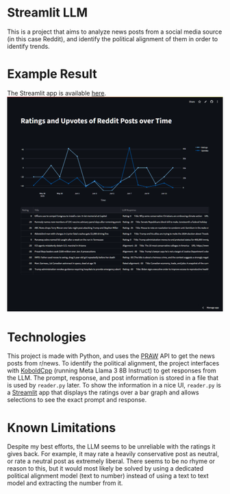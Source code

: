 # Streamlit LLM
This is a project that aims to analyze news posts from a social media source (in this case Reddit), and identify the political alignment of them in order to identify trends.

# Example Result
The Streamlit app is available [here](https://ishan-karmakar-streamlit-llm-reader-jbqbat.streamlit.app/).
![Streamlit App Picture](example.png)

# Technologies
This project is made with Python, and uses the [PRAW](https://github.com/praw-dev/praw) API to get the news posts from r/news. To identify the political alignment, the project interfaces with [KoboldCpp](https://github.com/LostRuins/koboldcpp) (running Meta Llama 3 8B Instruct) to get responses from the LLM. The prompt, response, and post information is stored in a file that is used by `reader.py` later. To show the information in a nice UI, `reader.py` is a [Streamlit](https://streamlit.io/) app that displays the ratings over a bar graph and allows selections to see the exact prompt and response.

# Known Limitations
Despite my best efforts, the LLM seems to be unreliable with the ratings it gives back. For example, it may rate a heavily conservative post as neutral, or rate a neutral post as extremely liberal. There seems to be no rhyme or reason to this, but it would most likely be solved by using a dedicated political alignment model (text to number) instead of using a text to text model and extracting the number from it.

